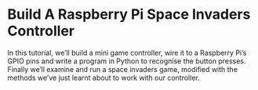 # Build A Raspberry Pi Space Invaders Controller
 In this tutorial, we’ll build a mini game controller, wire it to a Raspberry Pi’s GPIO pins and write a program in Python to recognise the button presses. Finally we’ll examine and run a space invaders game, modified with the methods we’ve just learnt about to work with our controller.
